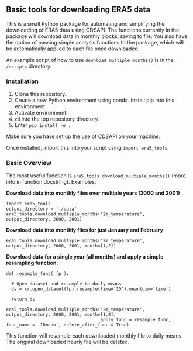 ## Basic tools for downloading ERA5 data

This is a small Python package for automating and simplifying the downloading of ERA5 data using CDSAPI.
The functions currently in the package will download data in monthly blocks, saving to file.
You also have the option of passing simple analysis functions to the package, which will be
automatically applied to each file once downloaded.

An example script of how to use `download_multiple_months()` is in the `/scripts` directory.

### Installation

1. Clone this repository.
2. Create a new Python environment using conda. Install pip into this environment.
3. Activate environment.
4. `cd` into the top repository directory.
5. Enter `pip install -e .`

Make sure you have set up the use of CDSAPI on your machine.

Once installed, import this into your script using `import era5_tools`.

### Basic Overview

The most useful function is `era5_tools.download_multiple_months()` (more info in function docstring). Examples:

**Download data into monthly files over multiple years (2000 and 2001)**

```
import era5_tools
output_directory = './data'
era5_tools.download_multiple_months('2m_temperature', output_directory, 2000, 2001)
```

**Download data into monthly files for just January and February**
```
era5_tools.download_multiple_months('2m_temperature', output_directory, 2000, 2001, month=[1,2])
```

**Download data for a single year (all months) and apply a simple resampling function:**
```
def resample_func( fp ):

  # Open dataset and resample to daily means
  ds = xr.open_dataset(fp).resample(time='1D').mean(dim='time')
  
  return ds
  
era5_tools.download_multiple_months('2m_temperature', output_directory, 2000, 2001, month=[1,2],
                                    apply_func = resample_func, func_name = '1Dmean', delete_after_func = True)
```

This function will resample each downloaded monthly file to daily means. The original downloaded hourly file will be deleted.

